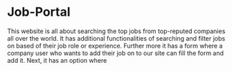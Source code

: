 # Job-Portal
This website is all about searching the top jobs from top-reputed companies all over the world. It has additional functionalities of searching and filter jobs on based of their job role or experience. Further more it has a form where a company user who wants to add their job on to our site can fill the form and add it. Next, it has an option where
